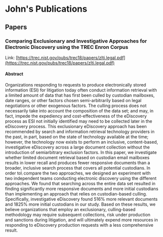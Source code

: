 # John's Publications

## Papers

### Comparing Exclusionary and Investigative Approaches for Electronic Discovery using the TREC Enron Corpus

Link: [https://trec.nist.gov/pubs/trec18/papers/zlti.legal.pdf](https://trec.nist.gov/pubs/trec18/papers/zlti.legal.pdf)

#### Abstract

Organizations responding to requests to produce electronically stored information (ESI) for litigation today often conduct information retrieval with a limited amount of data that has first been culled by custodian mailboxes, date ranges, or other factors chosen semi-arbitrarily based on legal negotiations or other exogenous factors. The culling process does not necessarily take into account the composition of the data set; and may, in fact, impede the expediency and cost-effectiveness of the eDiscovery process as ESI not initially identified may need to be collected later in the eDiscovery process. This exclusionary eDiscovery approach has been recommended by search and information retrieval technology providers in the past, in part, based on the state of technology available at the time; however, the technology now exists to perform an inclusive, content-based, investigative eDiscovery across a large document collection without the introduction of semiarbitrary exclusion factors. In this paper, we investigate whether limited document retrieval based on custodian email mailboxes results in lower recall and produces fewer responsive documents than a broader, inclusive search process that covers all potential custodians. In order to\ compare the two approaches, we designed an experiment with two independent teams conducting electronic discovery using the different approaches. We found that searching across the entire data set resulted in finding significantly more responsive documents and more initial custodians than implementing an approach that relies on custodian-based culling. Specifically, investigative eDiscovery found 516% more relevant documents and 1825% more initial custodians in our study. Based on these results, we believe organizations that employ an exclusionary, culling-based methodology may require subsequent collections, risk under production and sanctions during litigation, and will ultimately expend more resources in responding to eDiscovery production requests with a less comprehensive result.